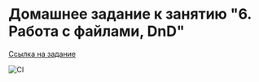 # Домашнее задание к занятию "6. Работа с файлами, DnD"

[Ссылка на задание](https://github.com/netology-code/ahj-homeworks/tree/video/dnd)

![CI](https://github.com/anna-popova/ahj-homeworks_dnd/actions/workflows/web.yml/badge.svg)
